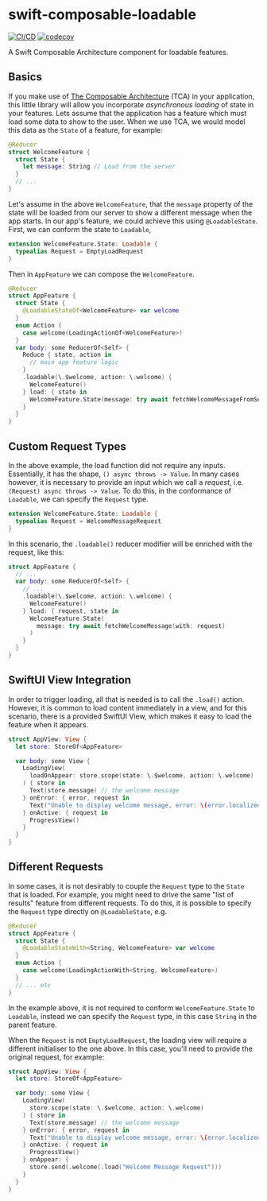 # swift-composable-loadable

[![CI/CD](https://github.com/danthorpe/swift-composable-loadable/actions/workflows/main.yml/badge.svg)](https://github.com/danthorpe/swift-composable-loadable/actions/workflows/main.yml) [![codecov](https://codecov.io/github/danthorpe/swift-composable-loadable/graph/badge.svg?token=4RI5GTSZ4F)](https://codecov.io/github/danthorpe/swift-composable-loadable)

A Swift Composable Architecture component for loadable features.

## Basics

If you make use of [The Composable Architecture](https://github.com/pointfreeco/swift-composable-architecture) (TCA) in your application, this little library will allow you incorporate _asynchronous loading_ of state in your features. Lets assume that the application has a feature which must load some data to show to the user. When we use TCA, we would model this data as the `State` of a feature, for example:

```swift
@Reducer
struct WelcomeFeature {
  struct State {
    let message: String // Load from the server
  }
  // ...
}
````

Let's assume in the above `WelcomeFeature`, that the `message` property of the state will be loaded from our server to show a different message when the app starts. In our app's feature, we could achieve this using `@LoadableState`. First, we can conform the state to `Loadable`,

```swift
extension WelcomeFeature.State: Loadable {
  typealias Request = EmptyLoadRequest
}
```

Then in `AppFeature` we can compose the `WelcomeFeature`.

```swift
@Reducer
struct AppFeature {
  struct State {
    @LoadableStateOf<WelcomeFeature> var welcome
  }
  enum Action {
    case welcome(LoadingActionOf<WelcomeFeature>)
  }
  var body: some ReducerOf<Self> {
    Reduce { state, action in
      // main app feature logic
    }
    .loadable(\.$welcome, action: \.welcome) {
      WelcomeFeature()
    } load: { state in
      WelcomeFeature.State(message: try await fetchWelcomeMessageFromServer())
    }
  }
}
```

## Custom Request Types

In the above example, the load function did not require any inputs. Essentially, it has the shape, `() async throws -> Value`. In many cases however, it is necessary to provide an input which we call a _request_, i.e. `(Request) async throws -> Value`. To do this, in the conformance of `Loadable`, we can specify the `Request` type.

```swift
extension WelcomeFeature.State: Loadable {
  typealias Request = WelcomeMessageRequest
}
```

In this scenario, the `.loadable()` reducer modifier will be enriched with the request, like this:

```swift
struct AppFeature {
  // ...
  var body: some ReducerOf<Self> {
    // ...
    .loadable(\.$welcome, action: \.welcome) {
      WelcomeFeature()
    } load: { request, state in
      WelcomeFeature.State(
        message: try await fetchWelcomeMessage(with: request)
      )
    }
  }
}
```

## SwiftUI View Integration

In order to trigger loading, all that is needed is to call the `.load()` action. However, it is common to load content immediately in a view, and for this scenario, there is a provided SwiftUI View, which makes it easy to load the feature when it appears.

```swift
struct AppView: View {
  let store: StoreOf<AppFeature>

  var body: some View {
    LoadingView(
      loadOnAppear: store.scope(state: \.$welcome, action: \.welcome)
    ) { store in
      Text(store.message) // the welcome message
    } onError: { error, request in
      Text("Unable to display welcome message, error: \(error.localizedDescription")
    } onActive: { request in
      ProgressView()
    }
  }
}
```

## Different Requests

In some cases, it is not desirably to couple the `Request` type to the `State` that is loaded. For example, you might need to drive the same "list of results" feature from different requests. To do this, it is possible to specify the `Request` type directly on `@LoadableState`, e.g.

```swift
@Reducer
struct AppFeature {
  struct State {
    @LoadableStateWith<String, WelcomeFeature> var welcome
  }
  enum Action {
    case welcome(LoadingActionWith<String, WelcomeFeature>)
  }
  // ... etc
}
```
In the example above, it is not required to conform `WelcomeFeature.State` to `Loadable`, instead we can specify the `Request` type, in this case `String` in the parent feature.

When the `Request` is not `EmptyLoadRequest`, the loading view will require a different initialiser to the one above. In this case, you'll need to provide the original request, for example:

```swift
struct AppView: View {
  let store: StoreOf<AppFeature>

  var body: some View {
    LoadingView(
      store.scope(state: \.$welcome, action: \.welcome)
    ) { store in
      Text(store.message) // the welcome message
    } onError: { error, request in
      Text("Unable to display welcome message, error: \(error.localizedDescription")
    } onActive: { request in
      ProgressView()
    } onAppear: {
      store.send(.welcome(.load("Welcome Message Request")))
    }
  }
}
```
